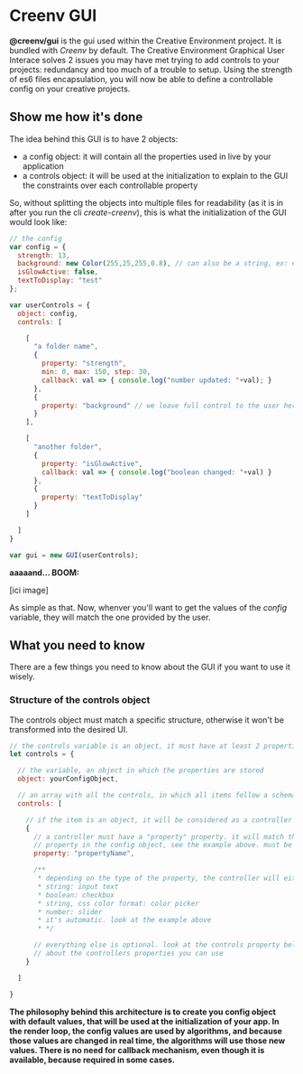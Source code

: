 # Creenv GUI

**@creenv/gui** is the gui used within the Creative Environment project. It is bundled with *Creenv* by default. The Creative Environment Graphical User Interace solves 2 issues you may have met trying to add controls to your projects: redundancy and too much of a trouble to setup. Using the strength of es6 files encapsulation, you will now be able to define a controllable config on your creative projects. 

## Show me how it's done

The idea behind this GUI is to have 2 objects:
- a config object: it will contain all the properties used in live by your application 
- a controls object: it will be used at the initialization to explain to the GUI the constraints over each controllable property

So, without splitting the objects into multiple files for readability (as it is in after you run the cli *create-creenv*), this is what the initialization of the GUI would look like:

```js
// the config 
var config = {
  strength: 13,
  background: new Color(255,25,255,0.8), // can also be a string, ex: #efef17
  isGlowActive: false,
  textToDisplay: "test"
};

var userControls = {
  object: config, 
  controls: [

    [
      "a folder name",
      {
        property: "strength",
        min: 0, max: 150, step: 30,
        callback: val => { console.log("number updated: "+val); }
      },
      {
        property: "background" // we leave full control to the user here 
      }
    ],

    [
      "another folder",
      {
        property: "isGlowActive",
        callback: val => { console.log("boolean changed: "+val) }
      },
      {
        property: "textToDisplay"
      }
    ]

  ]
}

var gui = new GUI(userControls);

```

**aaaaand... BOOM:**

[ici image]

As simple as that. Now, whenver you'll want to get the values of the *config* variable, they will match the one provided by the user.

## What you need to know 

There are a few things you need to know about the GUI if you want to use it wisely. 

### Structure of the controls object 

The controls object must match a specific structure, otherwise it won't be transformed into the desired UI.

```js
// the controls variable is an object, it must have at least 2 properties :
let controls = {

  // the variable, an object in which the properties are stored
  object: yourConfigObject,

  // an array with all the controls, in which all items follow a schema
  controls: [

    // if the item is an object, it will be considered as a controller
    {
      // a controller must have a "property" property. it will match the name of the
      // property in the config object, see the example above. must be a string
      property: "propertyName",

      /**
       * depending on the type of the property, the controller will either be: 
       * string: input text
       * boolean: checkbox 
       * string, css color format: color picker
       * number: slider
       * it's automatic. look at the example above
       * */

      // everything else is optional. look at the controls property below to learn
      // about the controllers properties you can use
    }

  ]

}
```

**The philosophy behind this architecture is to create you config object with default values, that will be used at the initialization of your app. In the render loop, the config values are used by algorithms, and because those values are changed in real time, the algorithms will use those new values. There is no need for callback mechanism, even though it is available, because required in some cases.**